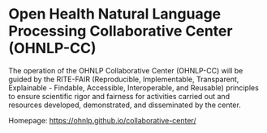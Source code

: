 # Open Health Natural Language Processing Collaborative Center (OHNLP-CC)

The operation of the OHNLP Collaborative Center (OHNLP-CC) will be guided by the RITE-FAIR (Reproducible, Implementable, Transparent, Explainable - Findable, Accessible, Interoperable, and Reusable) principles to ensure scientific rigor and fairness for activities carried out and resources developed, demonstrated, and disseminated by the center.

Homepage: https://ohnlp.github.io/collaborative-center/


